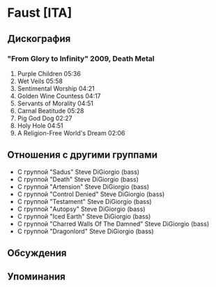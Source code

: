 # Faust [ITA]



## Дискография

### "From Glory to Infinity" 2009, Death Metal

1. Purple Children 05:36
2. Wet Veils 05:58
3. Sentimental Worship 04:21
4. Golden Wine Countess 04:17
5. Servants of Morality 04:51
6. Carnal Beatitude 05:28
7. Pig God Dog 02:27
8. Holy Hole 04:51
9. A Religion-Free World's Dream 02:06 


## Отношения с другими группами

* C группой "Sadus" Steve DiGiorgio (bass)
* C группой "Death" Steve DiGiorgio (bass)
* C группой "Artension" Steve DiGiorgio (bass)
* C группой "Control Denied" Steve DiGiorgio (bass)
* C группой "Testament" Steve DiGiorgio (bass)
* C группой "Autopsy" Steve DiGiorgio (bass)
* C группой "Iced Earth" Steve DiGiorgio (bass)
* C группой "Charred Walls Of The Damned" Steve DiGiorgio (bass)
* C группой "Dragonlord" Steve DiGiorgio (bass)

## Обсуждения


## Упоминания

